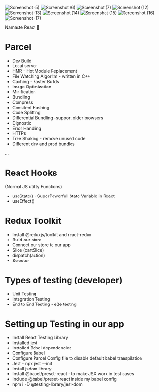 ![Screenshot (5)](https://github.com/user-attachments/assets/2bc9690f-777b-4297-ab2e-25d992156edc)
![Screenshot (6)](https://github.com/user-attachments/assets/dae2d22e-2ceb-42fa-a88c-73ee61e8add8)
![Screenshot (7)](https://github.com/user-attachments/assets/c5452050-5da5-4c47-baec-f07594492d30)
![Screenshot (12)](https://github.com/user-attachments/assets/d0911e98-687d-4671-9f67-e114bdced1e6)
![Screenshot (13)](https://github.com/user-attachments/assets/f074f201-e5b2-41d5-b375-64b4c15fd2b3)
![Screenshot (14)](https://github.com/user-attachments/assets/0f0ebcea-58fa-440e-b217-8f1a5842aa9c)
![Screenshot (15)](https://github.com/user-attachments/assets/de4d6d31-c6b2-4940-a8ba-a0ec2dbbd6c9)
![Screenshot (16)](https://github.com/user-attachments/assets/3f8c36cd-8a3a-481d-9011-a1578e702178)
![Screenshot (17)](https://github.com/user-attachments/assets/e5b16c70-3f7d-4400-8a98-0ecd20a8d327)

Namaste React 🚀

# Parcel

- Dev Build
- Local server
- HMR - Hot Module Replacement
- File Watching Algoritm - written in C++ 
- Caching - Faster Builds
- Image Optimization
- Minification
- Bundling
- Compress
- Consitent Hashing
- Code Splitting
- Differential Bundling -support older browsers
- Dignostic
- Error Handling
- HTTPs
- Tree Shaking - remove unused code
- Different dev and prod bundles

 ...
 # React Hooks
 (Normal JS utility Functions)
 - useState() - SuperPowerfull State Variable in React
 - useEffect()


  # Redux Toolkit
  - Install @reduxjs/toolkit and react-redux
  - Build our store
  - Connect our store to our app
  - Slice (cartSlice)
  - dispatch(action)
  - Selector


  # Types of testing (developer)
 - Unit Testing
 - Integration Testing
 - End to End Testing - e2e testing

# Setting up Testing in our app
 - Install React Testing Library
 - Installed jest
 - Installed Babel dependencies
 - Configure Babel 
 - Configure Parcel Config file to disable default babel transpilation 
 - Jest  - npx jest --init
 - Install jsdom library
 - Install @babel/preset-react - to make JSX work in test cases
 - Include @babel/preset-react inside my babel config
 - npm i -D @testing-library/jest-dom

